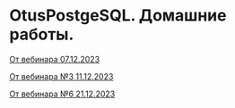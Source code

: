 # OtusPostgeSQL. Домашние работы.

[От вебинара 07.12.2023](https://github.com/protreck/OtusPostgreSQL/blob/main/Вебинар%20№2%20%40%7B2023-12-07%7D.md)

[От вебинара №3 11.12.2023](https://github.com/protreck/OtusPostgreSQL/blob/main/Вебинар%20№3%20%40%7B2023-12-11%7D.md)

[От вебинара №6 21.12.2023](https://github.com/protreck/OtusPostgreSQL/blob/main/Вебинар%20№6%20%40%7B2023-12-21%7D.md)
